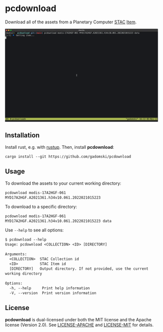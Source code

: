 # pcdownload

Download all of the assets from a Planetary Computer [STAC](https://stacspec.org/) [Item](https://github.com/radiantearth/stac-spec/blob/master/item-spec/item-spec.md).

![Demo gif](docs/demo.gif)

## Installation

Install rust, e.g. with [rustup](https://rustup.rs/).
Then, install **pcdownload**:

```shell
cargo install --git https://github.com/gadomski/pcdownload
```

## Usage

To download the assets to your current working directory:

```shell
pcdownload modis-17A2HGF-061 MYD17A2HGF.A2021361.h34v10.061.2022021015223
```

To download to a specific directory:

```shell
pcdownload modis-17A2HGF-061 MYD17A2HGF.A2021361.h34v10.061.2022021015223 data
```

Use `--help` to see all options:

```shell
$ pcdownload --help
Usage: pcdownload <COLLECTION> <ID> [DIRECTORY]

Arguments:
  <COLLECTION>  STAC Collection id
  <ID>          STAC Item id
  [DIRECTORY]   Output directory. If not provided, use the current working directory

Options:
  -h, --help     Print help information
  -V, --version  Print version information
```

## License

**pcdownload** is dual-licensed under both the MIT license and the Apache license (Version 2.0).
See [LICENSE-APACHE](./LICENSE-APACHE) and [LICENSE-MIT](./LICENSE-MIT) for details.
